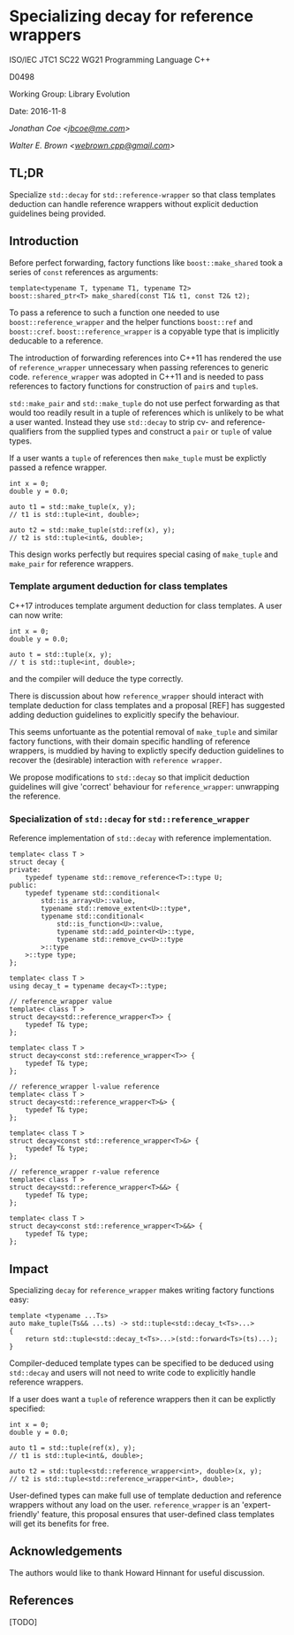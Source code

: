# Specializing decay for reference wrappers

ISO/IEC JTC1 SC22 WG21 Programming Language C++

D0498

Working Group: Library Evolution

Date: 2016-11-8

_Jonathan Coe \<jbcoe@me.com\>_

_Walter E. Brown \<webrown.cpp@gmail.com\>_

## TL;DR

Specialize `std::decay` for `std::reference-wrapper` so that class templates
deduction can handle reference wrappers without explicit deduction guidelines
being provided.

## Introduction
                
Before perfect forwarding, factory functions like `boost::make_shared` took a series of 
`const` references as arguments:

```
template<typename T, typename T1, typename T2>
boost::shared_ptr<T> make_shared(const T1& t1, const T2& t2);
```

To pass a reference to such a function one needed to use
`boost::reference_wrapper` and the helper functions `boost::ref` and
`boost::cref`. `boost::reference_wrapper` is a copyable type that is implicitly
deducable to a reference. 

The introduction of forwarding references into C++11 has rendered the use of
`reference_wrapper` unnecessary when passing references to generic code.
`reference_wrapper` was adopted in C++11 and is needed to pass references to
factory functions for construction of `pair`s and `tuple`s. 

`std::make_pair` and `std::make_tuple` do not use perfect forwarding as that
would too readily result in a tuple of references which is unlikely to be what
a user wanted. Instead they use `std::decay` to strip cv- and
reference-qualifiers from the supplied types and construct a `pair` or `tuple`
of value types. 

If a user wants a `tuple` of references then `make_tuple` must be explictly
passed a refence wrapper. 

```
int x = 0;
double y = 0.0;

auto t1 = std::make_tuple(x, y);
// t1 is std::tuple<int, double>;

auto t2 = std::make_tuple(std::ref(x), y);
// t2 is std::tuple<int&, double>;
```

This design works perfectly but requires special casing of `make_tuple` and
`make_pair` for reference wrappers.


### Template argument deduction for class templates

C++17 introduces template argument deduction for class templates. A user can now write:

```
int x = 0;
double y = 0.0;

auto t = std::tuple(x, y);
// t is std::tuple<int, double>;
```

and the compiler will deduce the type correctly. 

There is discussion about how `reference_wrapper` should interact with template
deduction for class templates and a proposal [REF] has suggested adding
deduction guidelines to explicitly specify the behaviour.

This seems unfortuante as the potential removal of `make_tuple` and similar
factory functions, with their domain specific handling of reference wrappers, is
muddied by having to explictly specify deduction guidelines to recover the
(desirable) interaction with `reference wrapper`.

We propose modifications to `std::decay` so that implicit deduction guidelines
will give 'correct' behaviour for `reference_wrapper`: unwrapping the
reference.

### Specialization of `std::decay` for `std::reference_wrapper`

Reference implementation of `std::decay` with reference implementation.

```
template< class T >
struct decay {
private:
    typedef typename std::remove_reference<T>::type U;
public:
    typedef typename std::conditional< 
        std::is_array<U>::value, 
        typename std::remove_extent<U>::type*, 
        typename std::conditional< 
            std::is_function<U>::value, 
            typename std::add_pointer<U>::type, 
            typename std::remove_cv<U>::type
        >::type
    >::type type;
};

template< class T >
using decay_t = typename decay<T>::type;

// reference_wrapper value
template< class T >
struct decay<std::reference_wrapper<T>> { 
	typedef T& type;
};

template< class T >
struct decay<const std::reference_wrapper<T>> { 
	typedef T& type;
};

// reference_wrapper l-value reference
template< class T >
struct decay<std::reference_wrapper<T>&> { 
	typedef T& type;
};

template< class T >
struct decay<const std::reference_wrapper<T>&> { 
	typedef T& type;
};

// reference_wrapper r-value reference
template< class T >
struct decay<std::reference_wrapper<T>&&> { 
	typedef T& type;
};

template< class T >
struct decay<const std::reference_wrapper<T>&&> { 
	typedef T& type;
};
```

## Impact

Specializing `decay` for `reference_wrapper` makes writing factory functions easy:

```
template <typename ...Ts>
auto make_tuple(Ts&& ...ts) -> std::tuple<std::decay_t<Ts>...>
{
	return std::tuple<std::decay_t<Ts>...>(std::forward<Ts>(ts)...);
} 
```

Compiler-deduced template types can be specified to be deduced using
`std::decay` and users will not need to write code to explicitly handle
reference wrappers.

If a user does want a `tuple` of reference wrappers then it can be explictly
specified:

```
int x = 0;
double y = 0.0;

auto t1 = std::tuple(ref(x), y);
// t1 is std::tuple<int&, double>;

auto t2 = std::tuple<std::reference_wrapper<int>, double>(x, y);
// t2 is std::tuple<std::reference_wrapper<int>, double>;
```

User-defined types can make full use of template deduction and reference
wrappers without any load on the user.  `reference_wrapper` is an
'expert-friendly' feature, this proposal ensures that user-defined class
templates will get its benefits for free.

## Acknowledgements
The authors would like to thank Howard Hinnant for useful discussion.

## References

[TODO]
